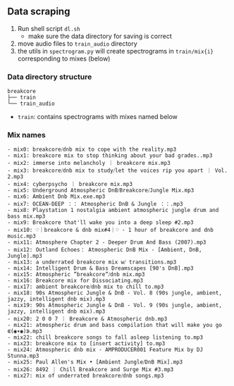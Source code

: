 
## Data scraping


1. Run shell script `dl.sh`
    - make sure the data directory for saving is correct
2. move audio files to `train_audio` directory
3. the utils in `spectrogram.py` will create spectrograms in `train/mix{i}` corresponding to mixes (below)

### Data directory structure
```
breakcore
├── train
└── train_audio
```
- `train`: contains spectrograms with mixes named below

### Mix names

```
- mix0: breakcore⧸dnb mix to cope with the reality.mp3
- mix1: breakcore mix to stop thinking about your bad grades..mp3
- mix2: immerse into melancholy ｜ breakcore mix.mp3
- mix3: breakcore⧸dnb mix to study⧸let the voices rip you apart ｜ Vol. 2.mp3
- mix4: cyberpsycho ｜ breakcore mix.mp3
- mix5: Underground Atmospheric DnB⧸Breakcore⧸Jungle Mix.mp3
- mix6: Ambient Dnb Mix.exe.mp3
- mix7: OCEAN-DEEP ：： Atmospheric DnB & Jungle ：：.mp3
- mix8: Playstation 1 nostalgia ambient atmospheric jungle drum and bass mix.mp3
- mix9: Breakcore that'll wake you into a deep sleep #2.mp3
- mix10: ♡｜breakcore & dnb mix#4｜♡ - 1 hour of breakcore and dnb music.mp3
- mix11: Atmosphere Chapter 2 - Deeper Drum And Bass (2007).mp3
- mix12: Outland Echoes： Atmospheric DnB Mix - [Ambient, DnB, Jungle].mp3
- mix13: a underrated breakcore mix w⧸ transitions.mp3
- mix14: Intelligent Drum & Bass Dreamscapes [90's DnB].mp3
- mix15: Atmospheric ”breakcore”⧸dnb mix.mp3
- mix16: Breakcore mix for Dissociating.mp3
- mix17: ambient breakcore⧸dnb mix to chill to.mp3
- mix18: 90s Atmospheric Jungle & DnB - Vol. 8 (90s jungle, ambient, jazzy, intelligent dnb mix).mp3
- mix19: 90s Atmospheric Jungle & DnB - Vol. 9 (90s jungle, ambient, jazzy, intelligent dnb mix).mp3
- mix20: 2 0 0 7 ｜ Breakcore & Atmospheric dnb.mp3
- mix21: atmospheric drum and bass compilation that will make you go ⋐(◉▾◉)⋑.mp3
- mix22: chill breakcore songs to fall asleep listening to.mp3
- mix23: breakcore mix to [insert activity] to.mp3
- mix24: Atmospheric dnb mix - AMPRODUCER001 Feature Mix by DJ Stunna.mp3
- mix25: Paul Allen's Mix • [Ambient Jungle⧸DnB Mix].mp3
- mix26: 8492 ｜ Chill Breakcore and Surge Mix #3.mp3
- mix27: mix of underrated breakcore⧸dnb songs.mp3
```